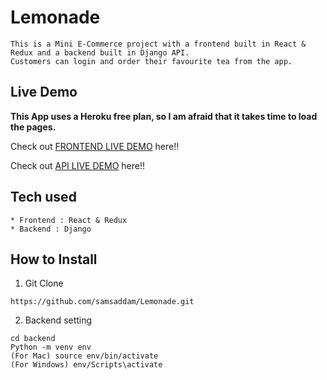 # Lemonade

```
This is a Mini E-Commerce project with a frontend built in React & Redux and a backend built in Django API.
Customers can login and order their favourite tea from the app.
```

## Live Demo

**This App uses a Heroku free plan, so I am afraid that it takes time to load the pages.**

Check out [FRONTEND LIVE DEMO](https://lemonadefrontend.olawalealex-oni.repl.co) here!!

Check out [API LIVE DEMO](https://lemonade-backend-1.olawalealex-oni.repl.co) here!!

## Tech used

```
* Frontend : React & Redux
* Backend : Django
```

## How to Install

1. Git Clone

```
https://github.com/samsaddam/Lemonade.git

```

2. Backend setting

```
cd backend
Python -m venv env
(For Mac) source env/bin/activate
(For Windows) env/Scripts\activate
